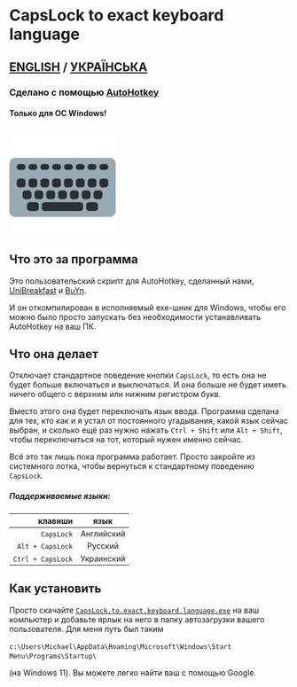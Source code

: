 # CapsLock to exact keyboard language
## [ENGLISH](https://github.com/UniBreakfast/capslock-to-exact-keyboard-language/blob/master/README.md) / [УКРАЇНСЬКА](https://github.com/UniBreakfast/capslock-to-exact-keyboard-language/blob/master/README.UA.md)
### Сделано с помощью [AutoHotkey](https://www.autohotkey.com/)
#### Только для ОС Windows!
![абстрактная клавиатура](https://github.com/UniBreakfast/capslock-to-exact-keyboard-language/blob/master/keyboard.png?raw=true)

## Что это за программа

Это пользовательский скрипт для AutoHotkey, сделанный нами, [UniBreakfast](https://github.com/UniBreakfast) и [BuYn](https://github.com/Buyn).

И он откомпилирован в исполняемый exe-шник для Windows, чтобы его можно было просто запускать без необходимости устанавливать AutoHotkey на ваш ПК.

## Что она делает

Отключает стандартное поведение кнопки `CapsLock`, то есть она не будет больше включаться и выключаться. И она больше не будет иметь ничего общего с верхним или нижним регистром букв.

Вместо этого она будет переключать язык ввода. Программа сделана для тех, кто как и я устал от постоянного угадывания, какой язык сейчас выбран, и сколько ещё раз нужно нажать `Ctrl + Shift` или `Alt + Shift`, чтобы переключиться на тот, который нужен именно сейчас.

Всё это так лишь пока программа работает. Просто закройте из системного лотка, чтобы вернуться к стандартному поведению `CapsLock`.

##### Поддерживаемые языки:

|           клавиши |    язык    |
|------------------:|:----------:|
|        `CapsLock` | Английский |
|  `Alt + CapsLock` |  Русский   |
| `Ctrl + CapsLock` | Украинский |

## Как установить
Просто скачайте [`CapsLock.to.exact.keyboard.language.exe`](https://github.com/UniBreakfast/capslock-to-exact-keyboard-language/releases/download/release/CapsLock.to.exact.keyboard.language.exe) на ваш компьютер и добавьте ярлык на него в папку автозагрузки вашего пользователя. Для меня путь был таким

```c:\Users\Michael\AppData\Roaming\Microsoft\Windows\Start Menu\Programs\Startup\```

(на Windows 11). Вы можете легко найти ваш с помощью Google.
